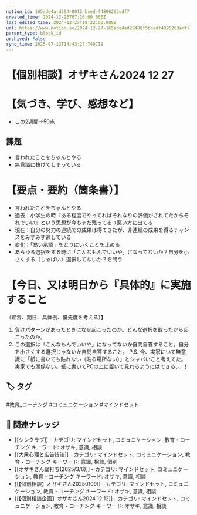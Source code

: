 ```yaml
---
notion_id: 165ade4a-d294-80f5-bced-f4896263edf7
created_time: 2024-12-23T07:16:00.000Z
last_edited_time: 2024-12-27T18:22:00.000Z
url: https://www.notion.so/2024-12-27-165ade4ad29480f5bcedf4896263edf7
parent_type: block_id
archived: False
sync_time: 2025-07-12T14:43:27.749719
---
```


# 【個別相談】オザキさん2024 12 27

# 【気づき、学び、感想など】
- この2週間→50点
## 課題
- 言われたことをちゃんとやる
- 無意識に抜けてしまっている
# 【要点・要約（箇条書）】
- 言われたことをちゃんとやる
- 過去：小学生の時『ある程度でやってればそれなりの評価がされてたからそれでいい』という思想が今もまだ残ってる→悪い方に出てる
- 現在：自分の努力の連続での成果は得てきたが、非連続の成果を得るチャンスをみすみす逃している
- 変化：「易い承認」をとりにいくことを止める
- あらゆる選択をする時に「こんなもんでいいや」になってないか？自分を小さくする（しゃばい）選択してないか？を問う
# 【今日、又は明日から『具体的』に実施すること
（宣言、期日、具体例、優先度を考える）】
1. 負けパターンがあったときになぜ起こったのか。どんな選択を取ったから起こったのか。
1. この選択は「こんなもんでいいや」になってないか自問自答すること。自分を小さくする選択じゃないか自問自答すること。
P.S.
今、実家にいて無意識に「紙に書いても貼れない（貼る場所ない）」とシャバいこと考えてた。
実家でも関係ない。紙に書いてPCの上に置いて見れるようにはできる、、！

## 🏷️ タグ
#教育_コーチング #コミュニケーション #マインドセット

## 🔗 関連ナレッジ
- [[シンクラブ]] - カテゴリ: マインドセット, コミュニケーション, 教育・コーチング キーワード: オザキ, 意識, 相談
- [[大衆心理と広告技法]] - カテゴリ: マインドセット, コミュニケーション, 教育・コーチング キーワード: 意識, 相談, 個別
- [[オザキさん壁打ち(2025/3/6)]] - カテゴリ: マインドセット, コミュニケーション, 教育・コーチング キーワード: オザキ, 意識, 相談
- [[【個別相談】オザキさん20250109]] - カテゴリ: マインドセット, コミュニケーション, 教育・コーチング キーワード: オザキ, 意識, 相談
- [[【個別相談企画】オザキさん2024 12  12]] - カテゴリ: マインドセット, コミュニケーション, 教育・コーチング キーワード: オザキ, 意識, 相談
